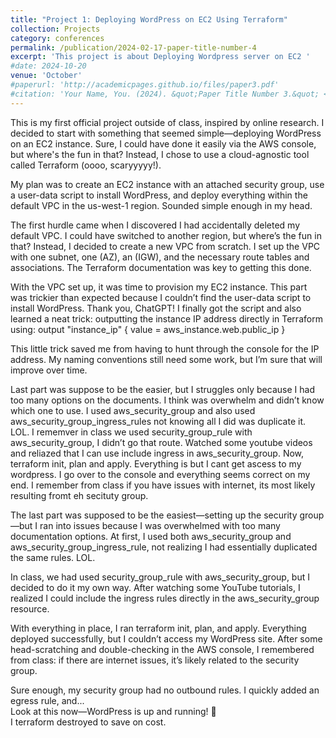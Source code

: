 ```yaml
---
title: "Project 1: Deploying WordPress on EC2 Using Terraform"
collection: Projects
category: conferences
permalink: /publication/2024-02-17-paper-title-number-4
excerpt: 'This project is about Deploying Wordpress server on EC2 '
#date: 2024-10-20
venue: 'October'
#paperurl: 'http://academicpages.github.io/files/paper3.pdf'
#citation: 'Your Name, You. (2024). &quot;Paper Title Number 3.&quot; <i>GitHub Journal of Bugs</i>. 1(3).'
---
```


This is my first official project outside of class, inspired by online research. I decided to start with something that seemed simple—deploying WordPress on an EC2 instance. Sure, I could have done it easily via the AWS console, but where's the fun in that? Instead, I chose to use a cloud-agnostic tool called Terraform (oooo, scaryyyyy!).

My plan was to create an EC2 instance with an attached security group, use a user-data script to install WordPress, and deploy everything within the default VPC in the us-west-1 region. Sounded simple enough in my head.

The first hurdle came when I discovered I had accidentally deleted my default VPC.  I could have switched to another region, but where’s the fun in that? Instead, I decided to create a new VPC from scratch. I set up the VPC with one subnet, one  (AZ), an (IGW), and the necessary route tables and associations. The Terraform documentation was key to getting this done.

 
With the VPC set up, it was time to provision my EC2 instance. This part was trickier than expected because I couldn’t find the user-data script to install WordPress. Thank you, ChatGPT! I finally got the script and also learned a neat trick: outputting the instance IP address directly in Terraform using: output "instance_ip" {
  value = aws_instance.web.public_ip
}

This little trick saved me from having to hunt through the console for the IP address. My naming conventions still need some work, but I’m sure that will improve over time.
 

Last part was suppose to be the easier, but I struggles only because I had too many options on the documents. I think was overwhelm and didn’t know which one to use. I used aws_security_group and also used aws_security_group_ingress_rules not knowing all I did was duplicate it. LOL. I rememver in class we used security_group_rule with aws_security_group, I didn’t go that route. Watched some youtube videos and reliazed that I can use include ingress  in aws_security_group. Now, terraform init, plan and apply. Everything is but I cant get ascess to my wordpress. I go over to the console and everything seems correct on my end. I remember from class if you have  issues with internet, its most likely resulting fromt eh secituty group. 

The last part was supposed to be the easiest—setting up the security group—but I ran into issues because I was overwhelmed with too many documentation options. At first, I used both aws_security_group and aws_security_group_ingress_rule, not realizing I had essentially duplicated the same rules. LOL.

In class, we had used security_group_rule with aws_security_group, but I decided to do it my own way. After watching some YouTube tutorials, I realized I could include the ingress rules directly in the aws_security_group resource.

With everything in place, I ran terraform init, plan, and apply. Everything deployed successfully, but I couldn’t access my WordPress site. After some head-scratching and double-checking in the AWS console, I remembered from class: if there are internet issues, it’s likely related to the security group.




 
Sure enough, my security group had no outbound rules. I quickly added an egress rule, and...  
Look at this now—WordPress is up and running! 🚀  
I terraform destroyed to save on cost.

